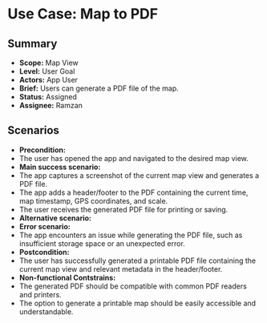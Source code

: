 # Use Case: Map to PDF

## Summary

- **Scope:** Map View
- **Level:** User Goal
- **Actors:** App User
- **Brief:** Users can generate a PDF file of the map.
- **Status:** Assigned
- **Assignee:** Ramzan

## Scenarios

- **Precondition:**
 - The user has opened the app and navigated to the desired map view.
- **Main success scenario:**
 - The app captures a screenshot of the current map view and generates a PDF file.
 - The app adds a header/footer to the PDF containing the current time, map timestamp, GPS coordinates, and scale.
 - The user receives the generated PDF file for printing or saving.
- **Alternative scenario:**
- **Error scenario:**
 - The app encounters an issue while generating the PDF file, such as insufficient storage space or an unexpected error.
- **Postcondition:**
 - The user has successfully generated a printable PDF file containing the current map view and relevant metadata in the header/footer.
- **Non-functional Contstrains:**
 - The generated PDF should be compatible with common PDF readers and printers.
 - The option to generate a printable map should be easily accessible and understandable.
